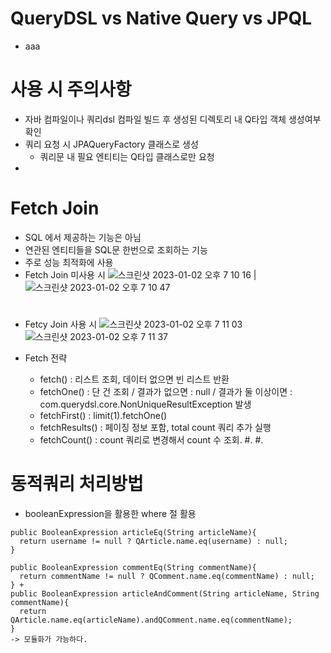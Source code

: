 # QueryDSL vs Native Query vs JPQL
  - aaa

# 사용 시 주의사항
  - 자바 컴파일이나 쿼리dsl 컴파일 빌드 후 생성된 디렉토리 내 Q타입 객체 생성여부 확인
  - 쿼리 요청 시 JPAQueryFactory 클래스로 생성
    - 쿼리문 내 필요 엔티티는 Q타입 클래스로만 요청
  - 
# Fetch Join
  - SQL 에서 제공하는 기능은 아님
  - 연관된 엔티티들을 SQL문 한번으로 조회하는 기능
  - 주로 성능 최적화에 사용
  - Fetch Join 미사용 시
![스크린샷 2023-01-02 오후 7 10 16](https://user-images.githubusercontent.com/81909140/210236485-73cfa779-e87a-4520-83ba-a2f569b8388a.png) | ![스크린샷 2023-01-02 오후 7 10 47](https://user-images.githubusercontent.com/81909140/210236491-a50e1e64-d38d-4454-9cf8-935396c26e86.png)  
#  
#

  - Fetcy Join 사용 시
![스크린샷 2023-01-02 오후 7 11 03](https://user-images.githubusercontent.com/81909140/210236502-afd61c16-4e98-4677-b9fc-150989a656be.png)
![스크린샷 2023-01-02 오후 7 11 37](https://user-images.githubusercontent.com/81909140/210236506-d4647f3e-3d31-4180-afbc-8fa93db3944d.png)

  - Fetch 전략
    - fetch() : 리스트 조회, 데이터 없으면 빈 리스트 반환
    - fetchOne() : 단 건 조회 / 결과가 없으면 : null / 결과가 둘 이상이면 : com.querydsl.core.NonUniqueResultException 발생
    - fetchFirst() : limit(1).fetchOne()
    - fetchResults() : 페이징 정보 포함, total count 쿼리 추가 실행
    - fetchCount() : count 쿼리로 변경해서 count 수 조회. 
#. 
#. 
# 동적쿼리 처리방법
  - booleanExpression을 활용한 where 절 활용
  ```
  public BooleanExpression articleEq(String articleName){
    return username != null ? QArticle.name.eq(username) : null;
  }
  
  public BooleanExpression commentEq(String commentName){
    return commentName != null ? QComment.name.eq(commentName) : null;
  } + 
  public BooleanExpression articleAndComment(String articleName, String commentName){
    return QArticle.name.eq(articleName).andQComment.name.eq(commentName);
  }
  -> 모듈화가 가능하다.
  ```


